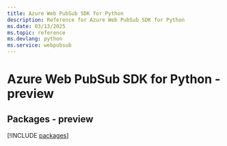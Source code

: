 ```yaml
---
title: Azure Web PubSub SDK for Python
description: Reference for Azure Web PubSub SDK for Python
ms.date: 03/13/2025
ms.topic: reference
ms.devlang: python
ms.service: webpubsub
---
```

# Azure Web PubSub SDK for Python - preview
## Packages - preview
[!INCLUDE [packages](web-pubsub-index.md)]